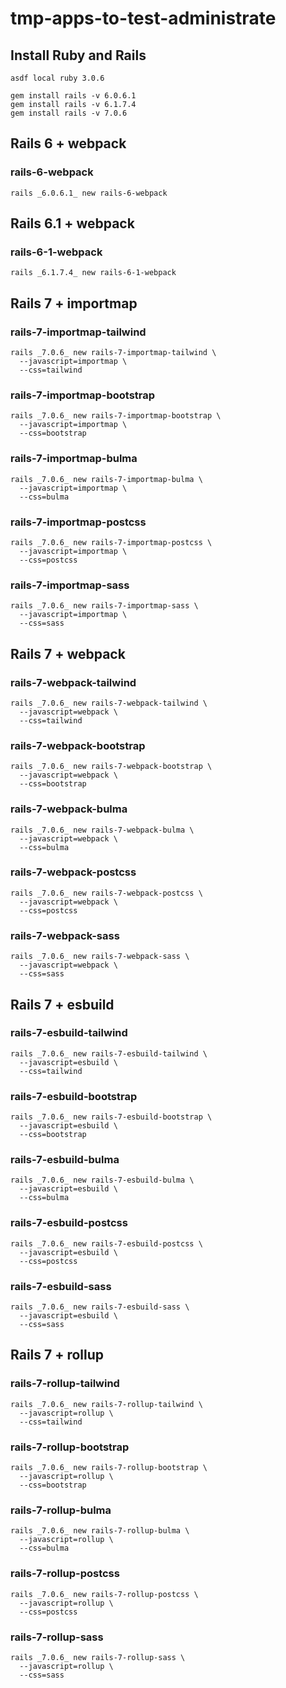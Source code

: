 # tmp-apps-to-test-administrate

## Install Ruby and Rails

```
asdf local ruby 3.0.6

gem install rails -v 6.0.6.1
gem install rails -v 6.1.7.4
gem install rails -v 7.0.6
```

## Rails 6 + webpack

### rails-6-webpack

```
rails _6.0.6.1_ new rails-6-webpack
```

## Rails 6.1 + webpack

### rails-6-1-webpack

```
rails _6.1.7.4_ new rails-6-1-webpack
```

## Rails 7 + importmap

### rails-7-importmap-tailwind

```
rails _7.0.6_ new rails-7-importmap-tailwind \
  --javascript=importmap \
  --css=tailwind
```

### rails-7-importmap-bootstrap

```
rails _7.0.6_ new rails-7-importmap-bootstrap \
  --javascript=importmap \
  --css=bootstrap
```

### rails-7-importmap-bulma

```
rails _7.0.6_ new rails-7-importmap-bulma \
  --javascript=importmap \
  --css=bulma
```

### rails-7-importmap-postcss

```
rails _7.0.6_ new rails-7-importmap-postcss \
  --javascript=importmap \
  --css=postcss
```

### rails-7-importmap-sass

```
rails _7.0.6_ new rails-7-importmap-sass \
  --javascript=importmap \
  --css=sass
```

## Rails 7 + webpack

### rails-7-webpack-tailwind

```
rails _7.0.6_ new rails-7-webpack-tailwind \
  --javascript=webpack \
  --css=tailwind
```

### rails-7-webpack-bootstrap

```
rails _7.0.6_ new rails-7-webpack-bootstrap \
  --javascript=webpack \
  --css=bootstrap
```

### rails-7-webpack-bulma

```
rails _7.0.6_ new rails-7-webpack-bulma \
  --javascript=webpack \
  --css=bulma
```

### rails-7-webpack-postcss

```
rails _7.0.6_ new rails-7-webpack-postcss \
  --javascript=webpack \
  --css=postcss
```

### rails-7-webpack-sass

```
rails _7.0.6_ new rails-7-webpack-sass \
  --javascript=webpack \
  --css=sass
```

## Rails 7 + esbuild

### rails-7-esbuild-tailwind

```
rails _7.0.6_ new rails-7-esbuild-tailwind \
  --javascript=esbuild \
  --css=tailwind
```

### rails-7-esbuild-bootstrap

```
rails _7.0.6_ new rails-7-esbuild-bootstrap \
  --javascript=esbuild \
  --css=bootstrap
```

### rails-7-esbuild-bulma

```
rails _7.0.6_ new rails-7-esbuild-bulma \
  --javascript=esbuild \
  --css=bulma
```

### rails-7-esbuild-postcss

```
rails _7.0.6_ new rails-7-esbuild-postcss \
  --javascript=esbuild \
  --css=postcss
```

### rails-7-esbuild-sass

```
rails _7.0.6_ new rails-7-esbuild-sass \
  --javascript=esbuild \
  --css=sass
```

## Rails 7 + rollup

### rails-7-rollup-tailwind

```
rails _7.0.6_ new rails-7-rollup-tailwind \
  --javascript=rollup \
  --css=tailwind
```

### rails-7-rollup-bootstrap

```
rails _7.0.6_ new rails-7-rollup-bootstrap \
  --javascript=rollup \
  --css=bootstrap
```

### rails-7-rollup-bulma

```
rails _7.0.6_ new rails-7-rollup-bulma \
  --javascript=rollup \
  --css=bulma
```

### rails-7-rollup-postcss

```
rails _7.0.6_ new rails-7-rollup-postcss \
  --javascript=rollup \
  --css=postcss
```

### rails-7-rollup-sass

```
rails _7.0.6_ new rails-7-rollup-sass \
  --javascript=rollup \
  --css=sass
```
